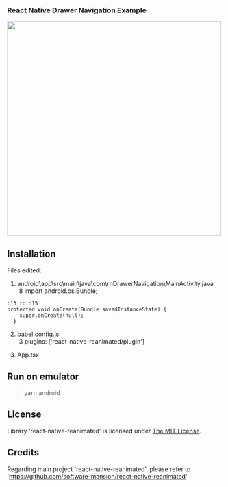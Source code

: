 ### React Native Drawer Navigation Example
<img src="Drawer_demo.mp4" height="500"/>

## Installation
Files edited:
1. android\app\src\main\java\com\rnDrawerNavigation\MainActivity.java  
:8 import android.os.Bundle;  
```
:13 to :15
protected void onCreate(Bundle savedInstanceState) {  
    super.onCreate(null);  
  }  
```

2. babel.config.js  
:3 plugins: ['react-native-reanimated/plugin']

3. App.tsx

## Run on emulator
> yarn android

## License

Library 'react-native-reanimated' is licensed under [The MIT License](https://mit-license.org/). 

## Credits
Regarding main project 'react-native-reanimated', please refer to 'https://github.com/software-mansion/react-native-reanimated'
